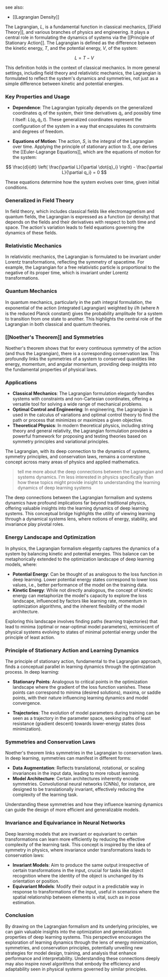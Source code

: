 see also:
- [[Lagrangian Density]]

The Lagrangian, $L$, is a fundamental function in classical mechanics, [[Field Theory]], and various branches of physics and engineering. It plays a central role in formulating the dynamics of systems via the [[Principle of Stationary Action]]. The Lagrangian is defined as the difference between the kinetic energy, $T$, and the potential energy, $V$, of the system:

$$
L = T - V
$$

This definition holds in the context of classical mechanics. In more general settings, including field theory and relativistic mechanics, the Lagrangian is formulated to reflect the system's dynamics and symmetries, not just as a simple difference between kinetic and potential energies.

### Key Properties and Usage

- **Dependence**: The Lagrangian typically depends on the generalized coordinates $q_i$ of the system, their time derivatives $\dot{q}_i$, and possibly time $t$ itself: $L(q_i, \dot{q}_i, t)$. These generalized coordinates represent the configuration of the system in a way that encapsulates its constraints and degrees of freedom.

- **Equations of Motion**: The action, $S$, is the integral of the Lagrangian over time. Applying the principle of stationary action to $S$, one derives the [[Euler-Lagrange Equations]], which are the equations of motion for the system:

$$
\frac{d}{dt} \left( \frac{\partial L}{\partial \dot{q}_i} \right) - \frac{\partial L}{\partial q_i} = 0
$$

These equations determine how the system evolves over time, given initial conditions.

### Generalized in Field Theory

In field theory, which includes classical fields like electromagnetism and quantum fields, the Lagrangian is expressed as a function (or density) that depends on the fields and their derivatives with respect to both time and space. The action's variation leads to field equations governing the dynamics of these fields.

### Relativistic Mechanics

In relativistic mechanics, the Lagrangian is formulated to be invariant under Lorentz transformations, reflecting the symmetry of spacetime. For example, the Lagrangian for a free relativistic particle is proportional to the negative of its proper time, which is invariant under Lorentz transformations.

### Quantum Mechanics

In quantum mechanics, particularly in the path integral formulation, the exponential of the action (integrated Lagrangian) weighted by $i/\hbar$ (where $\hbar$ is the reduced Planck constant) gives the probability amplitude for a system to transition from one state to another. This highlights the central role of the Lagrangian in both classical and quantum theories.

### [[Noether's Theorem]] and Symmetries

Noether's theorem shows that for every continuous symmetry of the action (and thus the Lagrangian), there is a corresponding conservation law. This profoundly links the symmetries of a system to conserved quantities like energy, momentum, and angular momentum, providing deep insights into the fundamental properties of physical laws.

### Applications

- **Classical Mechanics**: The Lagrangian formulation elegantly handles systems with constraints and non-Cartesian coordinates, offering a versatile tool for solving a wide range of mechanical problems.
- **Optimal Control and Engineering**: In engineering, the Lagrangian is used in the calculus of variations and optimal control theory to find the path or process that minimizes or maximizes a given objective.
- **Theoretical Physics**: In modern theoretical physics, including string theory and general relativity, the Lagrangian formulation provides a powerful framework for proposing and testing theories based on symmetry principles and variational principles.

The Lagrangian, with its deep connection to the dynamics of systems, symmetry principles, and conservation laws, remains a cornerstone concept across many areas of physics and applied mathematics.


>tell me more about the deep connections between the Lagrangian and systems dynamics. I'm less interested in physics specifically than how these topics might provide insight to understanding the learning dynamics of deep learning systems

The deep connections between the Lagrangian formalism and systems dynamics have profound implications far beyond traditional physics, offering valuable insights into the learning dynamics of deep learning systems. This conceptual bridge highlights the utility of viewing learning through a dynamical systems lens, where notions of energy, stability, and invariance play pivotal roles.

### Energy Landscape and Optimization

In physics, the Lagrangian formalism elegantly captures the dynamics of a system by balancing kinetic and potential energies. This balance can be metaphorically extended to the optimization landscape of deep learning models, where:

- **Potential Energy**: Can be thought of as analogous to the loss function in deep learning. Lower potential energy states correspond to lower loss values, i.e., better performance of the model on the training data.
- **Kinetic Energy**: While not directly analogous, the concept of kinetic energy can metaphorize the model's capacity to explore the loss landscape, influenced by factors like learning rate, momentum in optimization algorithms, and the inherent flexibility of the model architecture.

Exploring this landscape involves finding paths (learning trajectories) that lead to minima (optimal or near-optimal model parameters), reminiscent of physical systems evolving to states of minimal potential energy under the principle of least action.

### Principle of Stationary Action and Learning Dynamics

The principle of stationary action, fundamental to the Lagrangian approach, finds a conceptual parallel in learning dynamics through the optimization process. In deep learning:

- **Stationary Points**: Analogous to critical points in the optimization landscape where the gradient of the loss function vanishes. These points can correspond to minima (desired solutions), maxima, or saddle points, with their nature influencing learning dynamics and model convergence.

- **Trajectories**: The evolution of model parameters during training can be seen as a trajectory in the parameter space, seeking paths of least resistance (gradient descent) towards lower-energy states (loss minimization).

### Symmetries and Conservation Laws

Noether's theorem links symmetries in the Lagrangian to conservation laws. In deep learning, symmetries can manifest in different forms:

- **Data Augmentation**: Reflects translational, rotational, or scaling invariances in the input data, leading to more robust learning.
- **Model Architecture**: Certain architectures inherently encode symmetries. Convolutional neural networks (CNNs), for instance, are designed to be translationally invariant, effectively reducing the complexity of the learning task.

Understanding these symmetries and how they influence learning dynamics can guide the design of more efficient and generalizable models.

### Invariance and Equivariance in Neural Networks

Deep learning models that are invariant or equivariant to certain transformations can learn more efficiently by reducing the effective complexity of the learning task. This concept is inspired by the idea of symmetry in physics, where invariance under transformations leads to conservation laws:

- **Invariant Models**: Aim to produce the same output irrespective of certain transformations in the input, crucial for tasks like object recognition where the identity of the object is unchanged by its orientation or position.
- **Equivariant Models**: Modify their output in a predictable way in response to transformations of the input, useful in scenarios where the spatial relationship between elements is vital, such as in pose estimation.

### Conclusion

By drawing on the Lagrangian formalism and its underlying principles, we can gain valuable insights into the optimization and generalization properties of deep learning systems. This perspective encourages the exploration of learning dynamics through the lens of energy minimization, symmetries, and conservation principles, potentially unveiling new strategies for model design, training, and analysis that enhance performance and interpretability. Understanding these connections deeply may also inspire novel algorithms that embody the efficiency and adaptability seen in physical systems governed by similar principles.